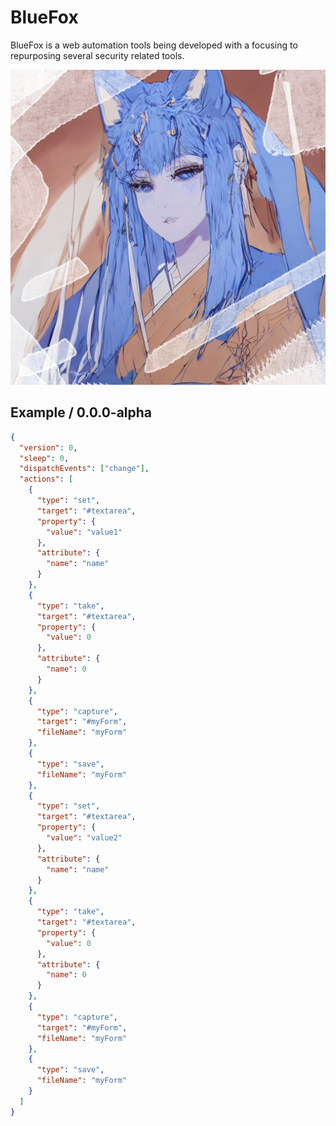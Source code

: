 # BlueFox

BlueFox is a web automation tools being developed with a focusing to repurposing several security related tools.

<div align="center">

![](https://github.com/LobeliaSecurity/BlueFox/raw/main/logo.png)

</div>

## Example / 0.0.0-alpha

```json
{
  "version": 0,
  "sleep": 0,
  "dispatchEvents": ["change"],
  "actions": [
    {
      "type": "set",
      "target": "#textarea",
      "property": {
        "value": "value1"
      },
      "attribute": {
        "name": "name"
      }
    },
    {
      "type": "take",
      "target": "#textarea",
      "property": {
        "value": 0
      },
      "attribute": {
        "name": 0
      }
    },
    {
      "type": "capture",
      "target": "#myForm",
      "fileName": "myForm"
    },
    {
      "type": "save",
      "fileName": "myForm"
    },
    {
      "type": "set",
      "target": "#textarea",
      "property": {
        "value": "value2"
      },
      "attribute": {
        "name": "name"
      }
    },
    {
      "type": "take",
      "target": "#textarea",
      "property": {
        "value": 0
      },
      "attribute": {
        "name": 0
      }
    },
    {
      "type": "capture",
      "target": "#myForm",
      "fileName": "myForm"
    },
    {
      "type": "save",
      "fileName": "myForm"
    }
  ]
}
```
